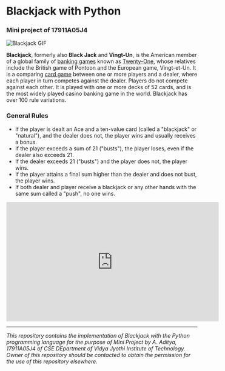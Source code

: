 # Blackjack with Python

### Mini project of 17911A05J4

<!--
<img align = "center" src = "https://media.giphy.com/media/l2Sq2mPVJr4tfk436/giphy.gif" alt = "Blackjack GIF">
-->

<img align = "center" src = "https://media.giphy.com/media/dt3ZFkDY8fDOebsq1d/giphy.gif" alt = "Blackjack GIF">


**Blackjack**, formerly also **Black Jack** and **Vingt-Un**, is the American member of a global family of [banking games](https://en.wikipedia.org/wiki/Glossary_of_card_game_terms#banking_game) known as [Twenty-One](https://en.wikipedia.org/wiki/Twenty-One_(card_game)), whose relatives include the British game of Pontoon and the European game, Vingt-et-Un. It is a comparing [card game](https://en.wikipedia.org/wiki/Card_game) between one or more players and a dealer, where each player in turn competes against the dealer. Players do not compete against each other. It is played with one or more decks of 52 cards, and is the most widely played casino banking game in the world. Blackjack has over 100 rule variations.


### General Rules

* If the player is dealt an Ace and a ten-value card (called a "blackjack" or "natural"), and the dealer does not, the player wins and usually receives a bonus.
* If the player exceeds a sum of 21 ("busts"), the player loses, even if the dealer also exceeds 21.
* If the dealer exceeds 21 ("busts") and the player does not, the player wins.
* If the player attains a final sum higher than the dealer and does not bust, the player wins.
* If both dealer and player receive a blackjack or any other hands with the same sum called a "push", no one wins.

<div align = "center">
<iframe width="560" height="315" src="https://www.youtube.com/embed/eyoh-Ku9TCI" frameborder="0" allow="accelerometer; autoplay; clipboard-write; encrypted-media; gyroscope; picture-in-picture" allowfullscreen></iframe>
</div>


***
*This repository contains the implementation of Blackjack with the Python programming language for the purpose of Mini Project by A. Aditya, 17911A05J4 of CSE DEpartment of Vidya Jyothi Institute of Technology. Owner of this repository should be contacted to obtain the permission for the use of this repository elsewhere.*
